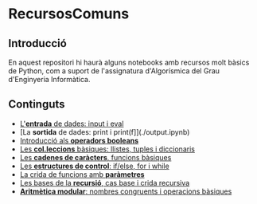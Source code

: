 ﻿# RecursosComuns

## Introducció
En aquest repositori hi haurà alguns notebooks amb recursos molt bàsics de Python, com a suport de l'assignatura d'Algorísmica del Grau d'Enginyeria Informàtica.

## Continguts

* [L'**entrada** de dades: input i eval](./input.ipynb)
* [La **sortida** de dades: print i print(f]](./output.ipynb)
* [Introducció als **operadors booleans**](./booleans.ipynb)
* [Les **col.leccions** bàsiques: llistes, tuples i diccionaris](./colleccions.ipynb)
* [Les **cadenes de caràcters**, funcions bàsiques](./strings.ipynb)
* [Les **estructures de control**: if/else, for i while](./control.ipynb)
* [La crida de funcions amb **paràmetres**](./parametres.ipynb)
* [Les bases de la **recursió**, cas base i crida recursiva](./recursio.ipynb)
* [**Aritmètica modular**: nombres congruents i operacions bàsiques](./modular.ipynb)


